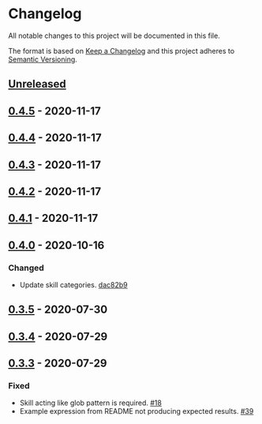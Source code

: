 # Changelog

All notable changes to this project will be documented in this file.

The format is based on [Keep a Changelog](http://keepachangelog.com/)
and this project adheres to [Semantic Versioning](http://semver.org/).

## [Unreleased](https://github.com/atomist-skills/string-replace-skill/compare/0.4.5...HEAD)

## [0.4.5](https://github.com/atomist-skills/string-replace-skill/compare/0.4.4...0.4.5) - 2020-11-17

## [0.4.4](https://github.com/atomist-skills/string-replace-skill/compare/0.4.3...0.4.4) - 2020-11-17

## [0.4.3](https://github.com/atomist-skills/string-replace-skill/compare/0.4.2...0.4.3) - 2020-11-17

## [0.4.2](https://github.com/atomist-skills/string-replace-skill/compare/0.4.1...0.4.2) - 2020-11-17

## [0.4.1](https://github.com/atomist-skills/string-replace-skill/compare/0.4.0...0.4.1) - 2020-11-17

## [0.4.0](https://github.com/atomist-skills/string-replace-skill/compare/0.3.5...0.4.0) - 2020-10-16

### Changed

-   Update skill categories. [dac82b9](https://github.com/atomist-skills/string-replace-skill/commit/dac82b95703a1fe49503c0311e4c5e276f490d2d)

## [0.3.5](https://github.com/atomist-skills/string-replace-skill/compare/0.3.4...0.3.5) - 2020-07-30

## [0.3.4](https://github.com/atomist-skills/string-replace-skill/compare/0.3.3...0.3.4) - 2020-07-29

## [0.3.3](https://github.com/atomist-skills/string-replace-skill/tree/0.3.3) - 2020-07-29

### Fixed

-   Skill acting like glob pattern is required. [#18](https://github.com/atomist-skills/string-replace-skill/issues/18)
-   Example expression from README not producing expected results. [#39](https://github.com/atomist-skills/string-replace-skill/issues/39)
